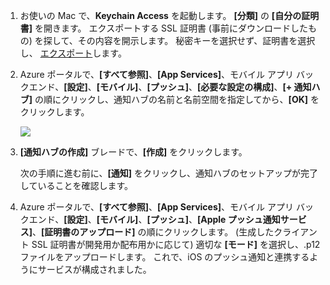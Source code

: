 
1.  お使いの Mac で、**Keychain Access** を起動します。 **[分類]** の **[自分の証明書]** を開きます。 エクスポートする SSL 証明書 (事前にダウンロードしたもの) を探して、その内容を開示します。 秘密キーを選択せず、証明書を選択し、 [エクスポート](https://support.apple.com/kb/PH20122?locale=en_US)します。

2. Azure ポータルで、**[すべて参照]**、**[App Services]**、モバイル アプリ バックエンド、**[設定]**、**[モバイル]**、**[プッシュ]**、**[必要な設定の構成]**、**[+ 通知ハブ]** の順にクリックし、通知ハブの名前と名前空間を指定してから、**[OK]** をクリックします。

    ![][1]

3. **[通知ハブの作成]** ブレードで、**[作成]** をクリックします。

    次の手順に進む前に、**[通知]** をクリックし、通知ハブのセットアップが完了していることを確認します。

4. Azure ポータルで、**[すべて参照]**、**[App Services]**、モバイル アプリ バックエンド、**[設定]**、**[モバイル]**、**[プッシュ]**、**[Apple プッシュ通知サービス]**、**[証明書のアップロード]** の順にクリックします。 (生成したクライアント SSL 証明書が開発用か配布用かに応じて) 適切な **[モード]** を選択し、.p12 ファイルをアップロードします。 これで、iOS のプッシュ通知と連携するようにサービスが構成されました。


[1]: ./media/app-service-mobile-apns-configure-push/mobile-push-notification-hub.png 

